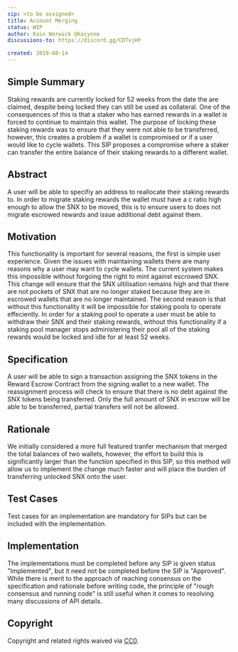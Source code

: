 ```yaml
---
sip: <to be assigned>
title: Account Merging
status: WIP
author: Kain Warwick @kaiynne
discussions-to: https://discord.gg/CDTvjHY

created: 2019-08-14
---
```


<!--You can leave these HTML comments in your merged SIP and delete the visible duplicate text guides, they will not appear and may be helpful to refer to if you edit it again. This is the suggested template for new SIPs. Note that an SIP number will be assigned by an editor. When opening a pull request to submit your SIP, please use an abbreviated title in the filename, `sip-draft_title_abbrev.md`. The title should be 44 characters or less.-->

## Simple Summary
<!--"If you can't explain it simply, you don't understand it well enough." Provide a simplified and layman-accessible explanation of the SIP.-->
Staking rewards are currently locked for 52 weeks from the date the are claimed, despite being locked they can still be used as collateral. One of the consequences of this is that a staker who has earned rewards in a wallet is forced to continue to maintain this wallet. The purpose of locking these staking rewards was to ensure that they were not able to be transferred, however, this creates a problem if a wallet is compromised or if a user would like to cycle wallets. This SIP proposes a compromise where a staker can transfer the entire balance of their staking rewards to a different wallet.

## Abstract
<!--A short (~200 word) description of the technical issue being addressed.-->
A user will be able to specifiy an address to reallocate their staking rewards to. In order to migrate staking rewards the wallet must have a c ratio high enough to allow the SNX to be moved, this is to ensure users to does not migrate escrowed rewards and issue additional debt against them.

## Motivation
<!--The motivation is critical for SIPs that want to change Synthetix. It should clearly explain why the existing protocol specification is inadequate to address the problem that the SIP solves. SIP submissions without sufficient motivation may be rejected outright.-->
This functionality is important for several reasons, the first is simple user experience. Given the issues with maintaining wallets there are many reasons why a user may want to cycle wallets. The current system makes this impossible without forgoing the right to mint against escrowed SNX. This change will ensure that the SNX ultilisation remains high and that there are not pockets of SNX that are no longer staked because they are in escrowed wallets that are no longer maintained. The second reason is that without this functionality it will be impossible for staking pools to operate effeciently. In order for a staking pool to operate a user must be able to withdraw their SNX and their staking rewards, without this functionality if a staking pool manager stops administering their pool all of the staking rewards would be locked and idle for at least 52 weeks.

## Specification
<!--The technical specification should describe the syntax and semantics of any new feature.-->
A user will be able to sign a transaction assigning the SNX tokens in the Reward Escrow Contract from the signing wallet to a new wallet. The reassignment process will check to ensure that there is no debt against the SNX tokens being transferred. Only the full amount of SNX in escrow will be able to be transferred, partial transfers will not be allowed.

## Rationale
<!--The rationale fleshes out the specification by describing what motivated the design and why particular design decisions were made. It should describe alternate designs that were considered and related work, e.g. how the feature is supported in other languages. The rationale may also provide evidence of consensus within the community, and should discuss important objections or concerns raised during discussion.-->
We initially considered a more full featured tranfer mechanism that merged the total balances of two wallets, however, the effort to build this is significantly larger than the function specified in this SIP, so this method will allow us to implement the change much faster and will place the burden of transferring unlocked SNX onto the user.

## Test Cases
<!--Test cases for an implementation are mandatory for SIPs but can be included with the implementation..-->
Test cases for an implementation are mandatory for SIPs but can be included with the implementation.

## Implementation
<!--The implementations must be completed before any SIP is given status "Implemented", but it need not be completed before the SIP is "Approved". While there is merit to the approach of reaching consensus on the specification and rationale before writing code, the principle of "rough consensus and running code" is still useful when it comes to resolving many discussions of API details.-->
The implementations must be completed before any SIP is given status "Implemented", but it need not be completed before the SIP is "Approved". While there is merit to the approach of reaching consensus on the specification and rationale before writing code, the principle of "rough consensus and running code" is still useful when it comes to resolving many discussions of API details.

## Copyright
Copyright and related rights waived via [CC0](https://creativecommons.org/publicdomain/zero/1.0/).
